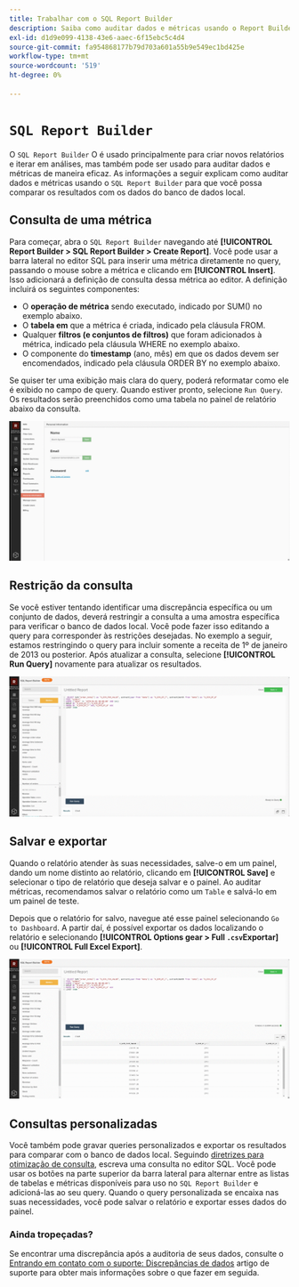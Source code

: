 ```yaml
---
title: Trabalhar com o SQL Report Builder
description: Saiba como auditar dados e métricas usando o Report Builder SQL para que você possa comparar os resultados com os dados do banco de dados local.
exl-id: d1d9e099-4138-43e6-aaec-6f15ebc5c4d4
source-git-commit: fa954868177b79d703a601a55b9e549ec1bd425e
workflow-type: tm+mt
source-wordcount: '519'
ht-degree: 0%

---
```


# `SQL Report Builder`

O `SQL Report Builder` O é usado principalmente para criar novos relatórios e iterar em análises, mas também pode ser usado para auditar dados e métricas de maneira eficaz. As informações a seguir explicam como auditar dados e métricas usando o `SQL Report Builder` para que você possa comparar os resultados com os dados do banco de dados local.

## Consulta de uma métrica

Para começar, abra o `SQL Report Builder` navegando até **[!UICONTROL Report Builder > SQL Report Builder > Create Report]**. Você pode usar a barra lateral no editor SQL para inserir uma métrica diretamente no query, passando o mouse sobre a métrica e clicando em **[!UICONTROL Insert]**. Isso adicionará a definição de consulta dessa métrica ao editor. A definição incluirá os seguintes componentes:

- O **operação de métrica** sendo executado, indicado por SUM() no exemplo abaixo.
- O **tabela em** que a métrica é criada, indicado pela cláusula FROM.
- Qualquer **filtros (e conjuntos de filtros)** que foram adicionados à métrica, indicado pela cláusula WHERE no exemplo abaixo.
- O componente do **timestamp** (ano, mês) em que os dados devem ser encomendados, indicado pela cláusula ORDER BY no exemplo abaixo.

Se quiser ter uma exibição mais clara do query, poderá reformatar como ele é exibido no campo de query. Quando estiver pronto, selecione `Run Query`. Os resultados serão preenchidos como uma tabela no painel de relatório abaixo da consulta.

![](../../assets/run-query-results.gif)

## Restrição da consulta

Se você estiver tentando identificar uma discrepância específica ou um conjunto de dados, deverá restringir a consulta a uma amostra específica para verificar o banco de dados local. Você pode fazer isso editando a query para corresponder às restrições desejadas. No exemplo a seguir, estamos restringindo o query para incluir somente a receita de 1º de janeiro de 2013 ou posterior. Após atualizar a consulta, selecione **[!UICONTROL Run Query]** novamente para atualizar os resultados.

![](../../assets/restricting-query.gif)

## Salvar e exportar

Quando o relatório atender às suas necessidades, salve-o em um painel, dando um nome distinto ao relatório, clicando em **[!UICONTROL Save]** e selecionar o tipo de relatório que deseja salvar e o painel. Ao auditar métricas, recomendamos salvar o relatório como um `Table` e salvá-lo em um painel de teste.

Depois que o relatório for salvo, navegue até esse painel selecionando `Go to Dashboard`. A partir daí, é possível exportar os dados localizando o relatório e selecionando **[!UICONTROL Options gear > Full `.csv`Exportar]** ou **[!UICONTROL Full Excel Export]**.

![](../../assets/export-dboard-data.gif)

## Consultas personalizadas

Você também pode gravar queries personalizados e exportar os resultados para comparar com o banco de dados local. Seguindo [diretrizes para otimização de consulta](../../best-practices/optimizing-your-sql-queries.md), escreva uma consulta no editor SQL. Você pode usar os botões na parte superior da barra lateral para alternar entre as listas de tabelas e métricas disponíveis para uso no `SQL Report Builder` e adicioná-las ao seu query. Quando o query personalizada se encaixa nas suas necessidades, você pode salvar o relatório e exportar esses dados do painel.

### Ainda tropeçadas?

Se encontrar uma discrepância após a auditoria de seus dados, consulte o [Entrando em contato com o suporte: Discrepâncias de dados](https://experienceleague.adobe.com/docs/commerce-knowledge-base/kb/troubleshooting/miscellaneous/mbi-data-discrepancies.html?lang=en) artigo de suporte para obter mais informações sobre o que fazer em seguida.
